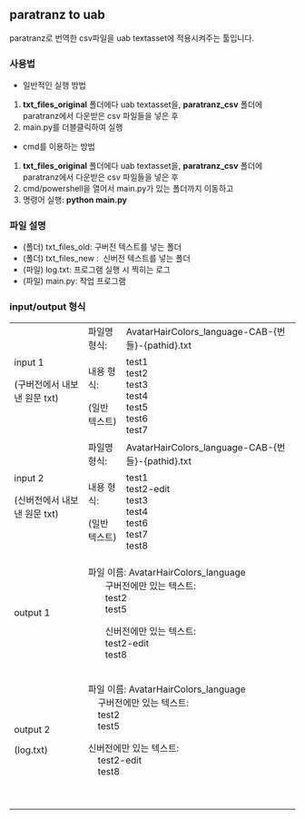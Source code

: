 ## paratranz to uab

paratranz로 번역한 csv파일을 uab textasset에 적용시켜주는 툴입니다.

### 사용법

*   일반적인 실행 방법

1.  **txt\_files\_original** 폴더에다 uab textasset을, **paratranz\_csv** 폴더에 paratranz에서 다운받은 csv 파일들을 넣은 후
2.  main.py를 더블클릭하여 실행

*   cmd를 이용하는 방법

1.  **txt\_files\_original** 폴더에다 uab textasset을, **paratranz\_csv** 폴더에 paratranz에서 다운받은 csv 파일들을 넣은 후
2.  cmd/powershell을 열어서 main.py가 있는 폴더까지 이동하고
3.  명령어 실행: **python main.py**

### **파일 설명**

*   (폴더) txt\_files\_old: 구버전 텍스트를 넣는 폴더
*   (폴더) txt\_files\_new :  신버전 텍스트를 넣는 폴더
*   (파일) log.txt: 프로그램 실행 시 찍히는 로그
*   (파일) main.py: 작업 프로그램

### input/output 형식

<table><tbody><tr><td rowspan="2"><p>input 1</p><p>(구버전에서 내보낸 원문 txt)</p></td><td>파일명 형식:&nbsp;</td><td>AvatarHairColors_language-CAB-{번들}-{pathid}.txt</td></tr><tr><td><p>내용 형식:&nbsp;</p><p>(일반 텍스트)</p></td><td>test1<br>test2<br>test3<br>test4<br>test5<br>test6<br>test7</td></tr><tr><td rowspan="2"><p>input 2</p><p>(신버전에서 내보낸 원문 txt)</p></td><td>파일명 형식:&nbsp;</td><td>AvatarHairColors_language-CAB-{번들}-{pathid}.txt</td></tr><tr><td><p>내용 형식:&nbsp;</p><p>(일반 텍스트)</p></td><td>test1<br>test2-edit<br>test3<br>test4<br>test6<br>test7<br>test8</td></tr><tr><td>output 1</td><td colspan="2"><p>파일 이름: AvatarHairColors_language<br>&nbsp; &nbsp; &nbsp; &nbsp;구버전에만 있는 텍스트:<br>&nbsp; &nbsp; &nbsp; &nbsp;test2<br>&nbsp; &nbsp; &nbsp; &nbsp;test5</p><p>&nbsp; &nbsp; &nbsp; &nbsp;신버전에만 있는 텍스트:<br>&nbsp; &nbsp; &nbsp; &nbsp;test2-edit<br>&nbsp; &nbsp; &nbsp; &nbsp;test8</p></td></tr><tr><td><p>output 2</p><p>(log.txt)</p></td><td colspan="2"><p>파일 이름: AvatarHairColors_language<br>&nbsp; &nbsp; 구버전에만 있는 텍스트:<br>&nbsp; &nbsp; test2<br>&nbsp; &nbsp; test5</p><p>신버전에만 있는 텍스트:<br>&nbsp; &nbsp; test2-edit<br>&nbsp; &nbsp; test8</p><p>&nbsp;</p></td></tr></tbody></table>